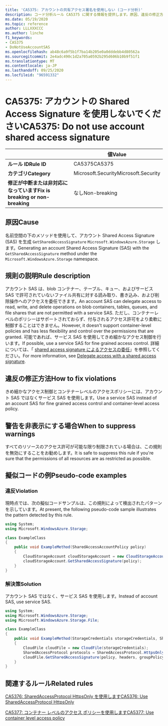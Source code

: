 ```yaml
---
title: 'CA5375: アカウントの共有アクセス署名を使用しない (コード分析)'
description: コード分析ルール CA5375 に関する情報を提供します。原因、違反の修正方法、非表示にするタイミングなどが含まれます。
ms.date: 05/19/2020
ms.topic: reference
author: LLLXXXCCC
ms.author: linche
f1_keywords:
- CA5375
- DoNotUseAccountSAS
ms.openlocfilehash: ab48c6a9f5b1f7ba14b205e0a0dddebb4d80562a
ms.sourcegitcommit: 2e4adc490c1d2a705a0592b295d606b10b9f51f1
ms.translationtype: MT
ms.contentlocale: ja-JP
ms.lasthandoff: 09/25/2020
ms.locfileid: "96591332"
---
```

# <a name="ca5375-do-not-use-account-shared-access-signature"></a><span data-ttu-id="85ebd-103">CA5375: アカウントの Shared Access Signature を使用しないでください</span><span class="sxs-lookup"><span data-stu-id="85ebd-103">CA5375: Do not use account shared access signature</span></span>

| | <span data-ttu-id="85ebd-104">値</span><span class="sxs-lookup"><span data-stu-id="85ebd-104">Value</span></span> |
|-|-|
| <span data-ttu-id="85ebd-105">**ルール ID**</span><span class="sxs-lookup"><span data-stu-id="85ebd-105">**Rule ID**</span></span> |<span data-ttu-id="85ebd-106">CA5375</span><span class="sxs-lookup"><span data-stu-id="85ebd-106">CA5375</span></span>|
| <span data-ttu-id="85ebd-107">**カテゴリ**</span><span class="sxs-lookup"><span data-stu-id="85ebd-107">**Category**</span></span> |<span data-ttu-id="85ebd-108">Microsoft.Security</span><span class="sxs-lookup"><span data-stu-id="85ebd-108">Microsoft.Security</span></span>|
| <span data-ttu-id="85ebd-109">**修正が中断または非対応になっています**</span><span class="sxs-lookup"><span data-stu-id="85ebd-109">**Fix is breaking or non-breaking**</span></span> |<span data-ttu-id="85ebd-110">なし</span><span class="sxs-lookup"><span data-stu-id="85ebd-110">Non-breaking</span></span>|

## <a name="cause"></a><span data-ttu-id="85ebd-111">原因</span><span class="sxs-lookup"><span data-stu-id="85ebd-111">Cause</span></span>

<span data-ttu-id="85ebd-112">名前空間の下のメソッドを使用して、アカウント Shared Access Signature (SAS) を生成 `GetSharedAccessSignature` `Microsoft.WindowsAzure.Storage` します。</span><span class="sxs-lookup"><span data-stu-id="85ebd-112">Generating an account Shared Access Signature (SAS) with the `GetSharedAccessSignature` method under the `Microsoft.WindowsAzure.Storage` namespace.</span></span>

## <a name="rule-description"></a><span data-ttu-id="85ebd-113">規則の説明</span><span class="sxs-lookup"><span data-stu-id="85ebd-113">Rule description</span></span>

<span data-ttu-id="85ebd-114">アカウント SAS は、blob コンテナー、テーブル、キュー、およびサービス SAS で許可されていないファイル共有に対する読み取り、書き込み、および削除操作へのアクセスを委任できます。</span><span class="sxs-lookup"><span data-stu-id="85ebd-114">An account SAS can delegate access to read, write, and delete operations on blob containers, tables, queues, and file shares that are not permitted with a service SAS.</span></span> <span data-ttu-id="85ebd-115">ただし、コンテナーレベルのポリシーはサポートされておらず、付与されるアクセス許可をより柔軟に制御することはできません。</span><span class="sxs-lookup"><span data-stu-id="85ebd-115">However, it doesn't support container-level policies and has less flexibility and control over the permissions that are granted.</span></span> <span data-ttu-id="85ebd-116">可能であれば、サービス SAS を使用してきめ細かなアクセス制御を行います。</span><span class="sxs-lookup"><span data-stu-id="85ebd-116">If possible, use a service SAS for fine grained access control.</span></span> <span data-ttu-id="85ebd-117">詳細については、「 [shared access signature によるアクセスの委任](/rest/api/storageservices/delegate-access-with-shared-access-signature)」を参照してください。</span><span class="sxs-lookup"><span data-stu-id="85ebd-117">For more information, see [Delegate access with a shared access signature](/rest/api/storageservices/delegate-access-with-shared-access-signature).</span></span>

## <a name="how-to-fix-violations"></a><span data-ttu-id="85ebd-118">違反の修正方法</span><span class="sxs-lookup"><span data-stu-id="85ebd-118">How to fix violations</span></span>

<span data-ttu-id="85ebd-119">きめ細かなアクセス制御とコンテナーレベルのアクセスポリシーには、アカウント SAS ではなくサービス SAS を使用します。</span><span class="sxs-lookup"><span data-stu-id="85ebd-119">Use a service SAS instead of an account SAS for fine grained access control and container-level access policy.</span></span>

## <a name="when-to-suppress-warnings"></a><span data-ttu-id="85ebd-120">警告を非表示にする場合</span><span class="sxs-lookup"><span data-stu-id="85ebd-120">When to suppress warnings</span></span>

<span data-ttu-id="85ebd-121">すべてのリソースのアクセス許可が可能な限り制限されている場合は、この規則を無効にすることをお勧めします。</span><span class="sxs-lookup"><span data-stu-id="85ebd-121">It is safe to suppress this rule if you're sure that the permissions of all resources are as restricted as possible.</span></span>

## <a name="pseudo-code-examples"></a><span data-ttu-id="85ebd-122">擬似コードの例</span><span class="sxs-lookup"><span data-stu-id="85ebd-122">Pseudo-code examples</span></span>

### <a name="violation"></a><span data-ttu-id="85ebd-123">違反</span><span class="sxs-lookup"><span data-stu-id="85ebd-123">Violation</span></span>

<span data-ttu-id="85ebd-124">現時点では、次の擬似コードサンプルは、この規則によって検出されたパターンを示しています。</span><span class="sxs-lookup"><span data-stu-id="85ebd-124">At present, the following pseudo-code sample illustrates the pattern detected by this rule.</span></span>

```csharp
using System;
using Microsoft.WindowsAzure.Storage;

class ExampleClass
{
    public void ExampleMethod(SharedAccessAccountPolicy policy)
    {
        CloudStorageAccount cloudStorageAccount = new CloudStorageAccount();
        cloudStorageAccount.GetSharedAccessSignature(policy);
    }
}
```

### <a name="solution"></a><span data-ttu-id="85ebd-125">解決策</span><span class="sxs-lookup"><span data-stu-id="85ebd-125">Solution</span></span>

<span data-ttu-id="85ebd-126">アカウント SAS ではなく、サービス SAS を使用します。</span><span class="sxs-lookup"><span data-stu-id="85ebd-126">Instead of account SAS, use service SAS.</span></span>

```csharp
using System;
using Microsoft.WindowsAzure.Storage;
using Microsoft.WindowsAzure.Storage.File;

class ExampleClass
{
    public void ExampleMethod(StorageCredentials storageCredentials, SharedAccessFilePolicy policy, SharedAccessFileHeaders headers, string groupPolicyIdentifier, IPAddressOrRange ipAddressOrRange)
    {
        CloudFile cloudFile = new CloudFile(storageCredentials);
        SharedAccessProtocol protocols = SharedAccessProtocol.HttpsOnly;
        cloudFile.GetSharedAccessSignature(policy, headers, groupPolicyIdentifier, protocols, ipAddressOrRange);
    }
}
```

## <a name="related-rules"></a><span data-ttu-id="85ebd-127">関連するルール</span><span class="sxs-lookup"><span data-stu-id="85ebd-127">Related rules</span></span>

[<span data-ttu-id="85ebd-128">CA5376: SharedAccessProtocol HttpsOnly を使用します</span><span class="sxs-lookup"><span data-stu-id="85ebd-128">CA5376: Use SharedAccessProtocol HttpsOnly</span></span>](ca5376.md)

[<span data-ttu-id="85ebd-129">CA5377: コンテナー レベルのアクセス ポリシーを使用します</span><span class="sxs-lookup"><span data-stu-id="85ebd-129">CA5377: Use container level access policy</span></span>](ca5377.md)
